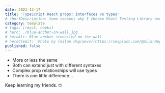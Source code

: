 ```yaml
---
date: 2021-12-17
title: 'TypeScript React props: interfaces vs types'
# shortDescription: Some reasons why I choose React Testing Library over Enzyme for testing React components
category: template
# tags: [react, hooks]
# hero: ./blue-anchor-on-wall.jpg
# heroAlt: Blue anchor stenciled on the wall
# heroCredit: 'Photo by [milan degraeve](https://unsplash.com/@milandegraeve)'
published: false
---
```


- More or less the same
- Both can extend just with different syntaxes
- Complex prop relationships will use types
- There is one little difference...

Keep learning my friends. 🤓
